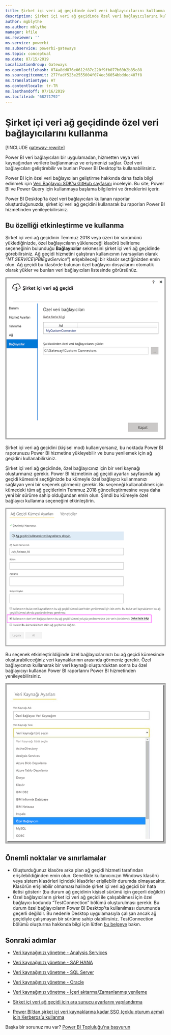 ```yaml
---
title: Şirket içi veri ağ geçidinde özel veri bağlayıcılarını kullanma
description: Şirket içi veri ağ geçidinde özel veri bağlayıcılarını kullanabilirsiniz.
author: mgblythe
ms.author: mblythe
manager: kfile
ms.reviewer: ''
ms.service: powerbi
ms.subservice: powerbi-gateways
ms.topic: conceptual
ms.date: 07/15/2019
LocalizationGroup: Gateways
ms.openlocfilehash: 074a8dd876e0612f87c220f9fb077b60b2b85c88
ms.sourcegitcommit: 277fadf523e2555004f074ec36054bbddec407f8
ms.translationtype: HT
ms.contentlocale: tr-TR
ms.lasthandoff: 07/16/2019
ms.locfileid: "68271792"
---
```

# <a name="use-custom-data-connectors-with-the-on-premises-data-gateway"></a>Şirket içi veri ağ geçidinde özel veri bağlayıcılarını kullanma

[!INCLUDE [gateway-rewrite](includes/gateway-rewrite.md)]

Power BI veri bağlayıcıları bir uygulamadan, hizmetten veya veri kaynağından verilere bağlanmanızı ve erişmenizi sağlar. Özel veri bağlayıcıları geliştirebilir ve bunları Power BI Desktop'ta kullanabilirsiniz.

Power BI için özel veri bağlayıcıları geliştirme hakkında daha fazla bilgi edinmek için [Veri Bağlayıcı SDK’sı GitHub sayfasını](http://aka.ms/dataconnectors) inceleyin. Bu site, Power BI ve Power Query için kullanmaya başlama bilgilerini ve örneklerini içerir.

Power BI Desktop'ta özel veri bağlayıcıları kullanan raporlar oluşturduğunuzda, şirket içi veri ağ geçidini kullanarak bu raporları Power BI hizmetinden yenileyebilirsiniz.

## <a name="how-to-enable-and-use-this-capability"></a>Bu özelliği etkinleştirme ve kullanma

Şirket içi veri ağ geçidinin Temmuz 2018 veya üzeri bir sürümünü yüklediğinizde, özel bağlayıcıların yükleneceği klasörü belirleme seçeneğinin bulunduğu **Bağlayıcılar** sekmesini şirket içi veri ağ geçidinde görebilirsiniz. Ağ geçidi hizmetini çalıştıran kullanıcının (varsayılan olarak *“NT SERVICE\PBIEgwService*”) erişebileceği bir klasör seçtiğinizden emin olun. Ağ geçidi bu klasörde bulunan özel bağlayıcı dosyalarını otomatik olarak yükler ve bunları veri bağlayıcıları listesinde görürsünüz.

![Özel bağlayıcı 1](media/service-gateway-custom-connectors/gateway-onprem-customconnector1.png)

Şirket içi veri ağ geçidini (kişisel mod) kullanıyorsanız, bu noktada Power BI raporunuzu Power BI hizmetine yükleyebilir ve bunu yenilemek için ağ geçidini kullanabilirsiniz.

Şirket içi veri ağ geçidinde, özel bağlayıcınız için bir veri kaynağı oluşturmanız gerekir. Power BI hizmetinin ağ geçidi ayarları sayfasında ağ geçidi kümesini seçtiğinizde bu kümeyle özel bağlayıcı kullanmanızı sağlayan yeni bir seçenek görmeniz gerekir. Bu seçeneği kullanabilmek için kümedeki tüm ağ geçitlerinin Temmuz 2018 güncelleştirmesine veya daha yeni bir sürüme sahip olduğundan emin olun. Şimdi bu kümeyle özel bağlayıcı kullanma seçeneğini etkinleştirin.

![Özel bağlayıcı 2](media/service-gateway-custom-connectors/gateway-onprem-customconnector2.png)

Bu seçenek etkinleştirildiğinde özel bağlayıcılarınızı bu ağ geçidi kümesinde oluşturabileceğiniz veri kaynaklarının arasında görmeniz gerekir. Özel bağlayıcınızı kullanarak bir veri kaynağı oluşturduktan sonra bu özel bağlayıcıyı kullanan Power BI raporlarını Power BI hizmetinden yenileyebilirsiniz.

![Özel bağlayıcı 3](media/service-gateway-custom-connectors/gateway-onprem-customconnector3.png)

## <a name="considerations-and-limitations"></a>Önemli noktalar ve sınırlamalar

* Oluşturduğunuz klasöre arka plan ağ geçidi hizmeti tarafından erişilebildiğinden emin olun. Genellikle kullanıcınızın Windows klasörü veya sistem klasörleri içindeki klasörler erişilebilir durumda olmayacaktır. Klasörün erişilebilir olmaması halinde şirket içi veri ağ geçidi bir hata iletisi gösterir (bu durum ağ geçidinin kişisel sürümü için geçerli değildir)
* Özel bağlayıcıların şirket içi veri ağ geçidi ile çalışabilmesi için özel bağlayıcı kodunda “TestConnection” bölümü oluşturulması gerekir. Bu durum özel bağlayıcıların Power BI Desktop'ta kullanılması durumunda geçerli değildir. Bu nedenle Desktop uygulamasıyla çalışan ancak ağ geçidiyle çalışmayan bir sürüme sahip olabilirsiniz. TestConnection bölümü oluşturma hakkında bilgi için lütfen [bu belgeye](https://github.com/Microsoft/DataConnectors/blob/master/docs/m-extensions.md#implementing-testconnection-for-gateway-support) bakın.

## <a name="next-steps"></a>Sonraki adımlar

* [Veri kaynağınızı yönetme - Analysis Services](service-gateway-enterprise-manage-ssas.md)  
* [Veri kaynağınızı yönetme - SAP HANA](service-gateway-enterprise-manage-sap.md)  
* [Veri kaynağınızı yönetme - SQL Server](service-gateway-enterprise-manage-sql.md)  
* [Veri kaynağınızı yönetme - Oracle](service-gateway-onprem-manage-oracle.md)  
* [Veri kaynağınızı yönetme - İçeri aktarma/Zamanlanmış yenileme](service-gateway-enterprise-manage-scheduled-refresh.md)  

* [Şirket içi veri ağ geçidi için ara sunucu ayarlarını yapılandırma](/data-integration/gateway/service-gateway-proxy)  
* [Power BI’dan şirket içi veri kaynaklarına kadar SSO (çoklu oturum açma) için Kerberos’u kullanma](service-gateway-sso-kerberos.md)  

Başka bir sorunuz mu var? [Power BI Topluluğu'na başvurun](http://community.powerbi.com/)

